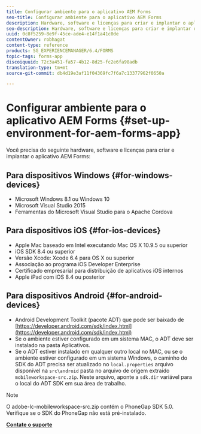 ```yaml
---
title: Configurar ambiente para o aplicativo AEM Forms
seo-title: Configurar ambiente para o aplicativo AEM Forms
description: Hardware, software e licenças para criar e implantar o aplicativo AEM Forms.
seo-description: Hardware, software e licenças para criar e implantar o aplicativo AEM Forms.
uuid: 0c8f5259-8e9f-45ce-ade4-e14f1a41c0de
contentOwner: robhagat
content-type: reference
products: SG_EXPERIENCEMANAGER/6.4/FORMS
topic-tags: forms-app
discoiquuid: 72c3a451-fa57-4b12-8d25-fc2e6fa98adb
translation-type: tm+mt
source-git-commit: db4d19e3af11f04369fc7f6a7c13377962f0650a

---
```



# Configurar ambiente para o aplicativo AEM Forms {#set-up-environment-for-aem-forms-app}

Você precisa do seguinte hardware, software e licenças para criar e implantar o aplicativo AEM Forms:

## Para dispositivos Windows {#for-windows-devices}

* Microsoft Windows 8.1 ou Windows 10
* Microsoft Visual Studio 2015
* Ferramentas do Microsoft Visual Studio para o Apache Cordova

## Para dispositivos iOS {#for-ios-devices}

* Apple Mac baseado em Intel executando Mac OS X 10.9.5 ou superior
* iOS SDK 8.4 ou superior
* Versão Xcode: Xcode 6.4 para OS X ou superior
* Associação ao programa iOS Developer Enterprise
* Certificado empresarial para distribuição de aplicativos iOS internos
* Apple iPad com iOS 8.4 ou posterior

## Para dispositivos Android {#for-android-devices}

* Android Development Toolkit (pacote ADT) que pode ser baixado de [https://developer.android.com/sdk/index.html](https://developer.android.com/sdk/index.html)
* Se o ambiente estiver configurado em um sistema MAC, o ADT deve ser instalado na pasta Aplicativos.
* Se o ADT estiver instalado em qualquer outro local no MAC, ou se o ambiente estiver configurado em um sistema Windows, o caminho do SDK do ADT precisa ser atualizado no `local.properties` arquivo disponível na `src\android` pasta no arquivo de origem extraído `mobileworkspace-src.zip`. Neste arquivo, aponte a `sdk.dir` variável para o local do ADT SDK em sua área de trabalho.

>[!NOTE]
>
>O adobe-lc-mobileworkspace-src.zip contém o PhoneGap SDK 5.0. Verifique se o SDK do PhoneGap não está pré-instalado.

**[Contate o suporte](https://www.adobe.com/account/sign-in.supportportal.html)**
